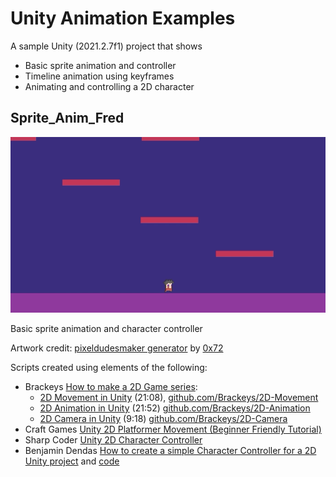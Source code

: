 
# Unity Animation Examples


A sample Unity (2021.2.7f1) project that shows

- Basic sprite animation and controller
- Timeline animation using keyframes
- Animating and controlling a 2D character





## Sprite_Anim_Fred

![hello](Assets/Sprite_Anim_Fred/Textures/fred-cinemachine-2.gif)

Basic sprite animation and character controller

Artwork credit: [pixeldudesmaker generator](https://0x72.itch.io/pixeldudesmaker) by [0x72](https://0x72.itch.io/)

Scripts created using elements of the following:
- Brackeys [How to make a 2D Game series](https://www.youtube.com/playlist?list=PLPV2KyIb3jR6TFcFuzI2bB7TMNIIBpKMQ):
    - [2D Movement in Unity](https://www.youtube.com/watch?v=dwcT-Dch0bA&list=PLPV2KyIb3jR6TFcFuzI2bB7TMNIIBpKMQ&index=3) (21:08), [github.com/Brackeys/2D-Movement](https://github.com/Brackeys/2D-Movement)
    - [2D Animation in Unity](https://www.youtube.com/watch?v=hkaysu1Z-N8&list=PLPV2KyIb3jR6TFcFuzI2bB7TMNIIBpKMQ&index=4) (21:52) [github.com/Brackeys/2D-Animation](https://github.com/Brackeys/2D-Animation)
    - [2D Camera in Unity](https://www.youtube.com/watch?v=2jTY11Am0Ig&list=PLPV2KyIb3jR6TFcFuzI2bB7TMNIIBpKMQ&index=5) (9:18) [github.com/Brackeys/2D-Camera](https://github.com/Brackeys/2D-Camera)
- Craft Games [Unity 2D Platformer Movement (Beginner Friendly Tutorial)](https://craftgames.co/unity-2d-platformer-movement/)
- Sharp Coder [Unity 2D Character Controller](https://sharpcoderblog.com/blog/2d-platformer-character-controller)
- Benjamin Dendas [How to create a simple Character Controller for a 2D Unity project](https://medium.com/@benjamindendas/how-to-create-a-simple-character-controller-for-a-2d-unity-project-334221b6ecf3) and [code](https://github.com/BenjaminDendas/mini2d)
